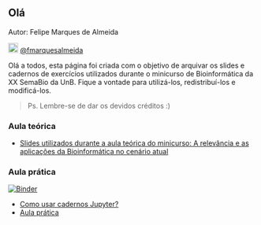 ## Olá

Autor: Felipe Marques de Almeida

<img src="https://logodownload.org/wp-content/uploads/2014/09/twitter-logo-1.png" width="20"> [@fmarquesalmeida](https://twitter.com/fmarquesalmeida)

Olá a todos, esta página foi criada com o objetivo de arquivar os slides e cadernos de exercícios utilizados durante o minicurso de Bioinformática da XX SemaBio da UnB. Fique a vontade para utilizá-los, redistribuí-los e modificá-los.

> Ps. Lembre-se de dar os devidos créditos :)

### Aula teórica

* [Slides utilizados durante a aula teórica do minicurso: A relevância e as aplicações da Bioinformática no cenário atual](./slides/slides.html)

### Aula prática

[![Binder](https://mybinder.org/badge_logo.svg)](https://mybinder.org/v2/gh/fmalmeida/minicurso_bioinfo_semabio_XX_UnB/main?urlpath=lab/tree/aula_pratica)

* [Como usar cadernos Jupyter?](https://mybinder.org/v2/gh/fmalmeida/minicurso_bioinfo_semabio_XX_UnB/main?urlpath=lab/tree/aula_pratica/entendendo_cadernos_jupyter.ipynb)
* [Aula prática](https://mybinder.org/v2/gh/fmalmeida/minicurso_bioinfo_semabio_XX_UnB/main?urlpath=lab/tree/aula_pratica/aula_pratica.ipynb)
